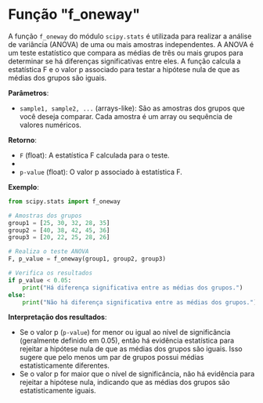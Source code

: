 # Função "f_oneway"

A função `f_oneway` do módulo `scipy.stats` é utilizada para realizar a análise de variância (ANOVA) de uma ou mais amostras independentes. A ANOVA é um teste estatístico que compara as médias de três ou mais grupos para determinar se há diferenças significativas entre eles. A função calcula a estatística F e o valor p associado para testar a hipótese nula de que as médias dos grupos são iguais.

**Parâmetros**:

- `sample1, sample2, ...` (arrays-like): São as amostras dos grupos que você deseja comparar. Cada amostra é um array ou sequência de valores numéricos.

**Retorno**:

- `F` (float): A estatística F calculada para o teste.
-
- `p-value` (float): O valor p associado à estatística F.

**Exemplo**:

```python
from scipy.stats import f_oneway

# Amostras dos grupos
group1 = [25, 30, 32, 28, 35]
group2 = [40, 38, 42, 45, 36]
group3 = [20, 22, 25, 28, 26]

# Realiza o teste ANOVA
F, p_value = f_oneway(group1, group2, group3)

# Verifica os resultados
if p_value < 0.05:
    print("Há diferença significativa entre as médias dos grupos.")
else:
    print("Não há diferença significativa entre as médias dos grupos.")
```

**Interpretação dos resultados**:

- Se o valor p (`p-value`) for menor ou igual ao nível de significância (geralmente definido em 0.05), então há evidência estatística para rejeitar a hipótese nula de que as médias dos grupos são iguais. Isso sugere que pelo menos um par de grupos possui médias estatisticamente diferentes.
- Se o valor p for maior que o nível de significância, não há evidência para rejeitar a hipótese nula, indicando que as médias dos grupos são estatisticamente iguais.
